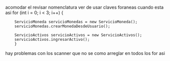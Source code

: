 acomodar el revisar nomenclatura 
ver de usar claves foraneas
cuando esta asi
for (int i = 0; i < 3; i++) {
            
        
        ServicioMoneda servicioMonedas = new ServicioMoneda();
        servicioMonedas.crearMonedaDesdeUsuario();
        
        ServicioActivos servicioActivos = new ServicioActivos();
        servicioActivos.ingresarActivo();
        }
        
 hay problemas con los scanner que no se como arreglar en todos los for asi 
